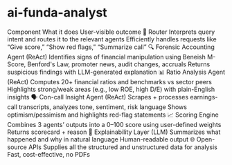 # ai-funda-analyst

Component	What it does	User-visible outcome
🧠 Router	Interprets query intent and routes it to the relevant agents	Efficiently handles requests like “Give score,” “Show red flags,” “Summarize call”
🔍 Forensic Accounting Agent (ReAct)	Identifies signs of financial manipulation using Beneish M-Score, Benford's Law, promoter news, audit changes, accruals	Returns suspicious findings with LLM-generated explanation
📊 Ratio Analysis Agent (ReAct)	Computes 20+ financial ratios and benchmarks vs sector peers	Highlights strong/weak areas (e.g., low ROE, high D/E) with plain-English insights
🗣️ Con-call Insight Agent (ReAct)	Scrapes + processes earnings-call transcripts, analyzes tone, sentiment, risk language	Shows optimism/pessimism and highlights red-flag statements
📈 Scoring Engine	Combines 3 agents’ outputs into a 0–100 score using user-defined weights	Returns scorecard + reason
💬 Explainability Layer (LLM)	Summarizes what happened and why in natural language	Human-readable output
🌐 Open-source APIs	Supplies all the structured and unstructured data for analysis	Fast, cost-effective, no PDFs
